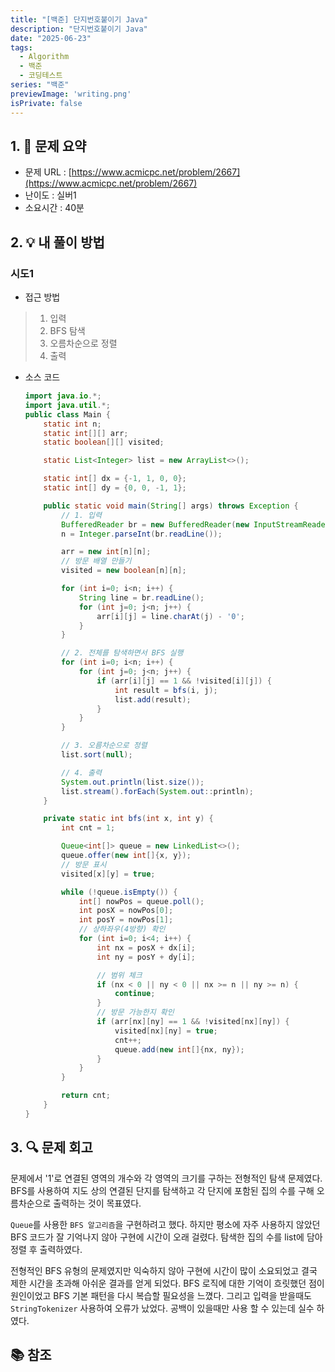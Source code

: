 ```yaml
---
title: "[백준] 단지번호붙이기 Java"
description: "단지번호붙이기 Java"
date: "2025-06-23"
tags:
  - Algorithm
  - 백준
  - 코딩테스트
series: "백준"
previewImage: 'writing.png' 
isPrivate: false
---
```


## 1. 📝 문제 요약
+ 문제 URL : [https://www.acmicpc.net/problem/2667](https://www.acmicpc.net/problem/2667)
+ 난이도 : 실버1
+ 소요시간 : 40분

## 2. 💡 내 풀이 방법
### 시도1
+ 접근 방법
> 1. 입력
> 2. BFS 탐색
> 3. 오름차순으로 정렬
> 4. 출력

+ 소스 코드
    ```java
    import java.io.*;
    import java.util.*;
    public class Main {
        static int n;
        static int[][] arr;
        static boolean[][] visited; 

        static List<Integer> list = new ArrayList<>();

        static int[] dx = {-1, 1, 0, 0};
        static int[] dy = {0, 0, -1, 1};

        public static void main(String[] args) throws Exception {
            // 1. 입력
            BufferedReader br = new BufferedReader(new InputStreamReader(System.in));
            n = Integer.parseInt(br.readLine());

            arr = new int[n][n];
            // 방문 배열 만들기
            visited = new boolean[n][n];

            for (int i=0; i<n; i++) {
                String line = br.readLine();
                for (int j=0; j<n; j++) {
                    arr[i][j] = line.charAt(j) - '0';
                }
            }

            // 2. 전체를 탐색하면서 BFS 실행
            for (int i=0; i<n; i++) {
                for (int j=0; j<n; j++) {
                    if (arr[i][j] == 1 && !visited[i][j]) {
                        int result = bfs(i, j);
                        list.add(result);
                    }
                }
            }

            // 3. 오름차순으로 정렬
            list.sort(null);

            // 4. 출력
            System.out.println(list.size());
            list.stream().forEach(System.out::println);
        }

        private static int bfs(int x, int y) {
            int cnt = 1;

            Queue<int[]> queue = new LinkedList<>();
            queue.offer(new int[]{x, y});
            // 방문 표시
            visited[x][y] = true;

            while (!queue.isEmpty()) {
                int[] nowPos = queue.poll();
                int posX = nowPos[0];
                int posY = nowPos[1];
                // 상하좌우(4방향) 확인
                for (int i=0; i<4; i++) {
                    int nx = posX + dx[i];
                    int ny = posY + dy[i];

                    // 범위 체크
                    if (nx < 0 || ny < 0 || nx >= n || ny >= n) {
                        continue;
                    }
                    // 방문 가능한지 확인
                    if (arr[nx][ny] == 1 && !visited[nx][ny]) {
                        visited[nx][ny] = true;
                        cnt++;
                        queue.add(new int[]{nx, ny});
                    }
                }
            }

            return cnt;
        }
    }

    ```
## 3. 🔍 문제 회고
문제에서 '1'로 연결된 영역의 개수와 각 영역의 크기를 구하는 전형적인 탐색 문제였다. BFS를 사용하여 지도 상의 연결된 단지를 탐색하고 각 단지에 포함된 집의 수를 구해 오름차순으로 출력하는 것이 목표였다.

`Queue`를 사용한 `BFS 알고리즘`을 구현하려고 했다. 하지만 평소에 자주 사용하지 않았던 BFS 코드가 잘 기억나지 않아 구현에 시간이 오래 걸렸다. 탐색한 집의 수를 list에 담아 정렬 후 출력하였다.

전형적인 BFS 유형의 문제였지만 익숙하지 않아 구현에 시간이 많이 소요되었고 결국 제한 시간을 초과해 아쉬운 결과를 얻게 되었다. BFS 로직에 대한 기억이 흐릿했던 점이 원인이었고 BFS 기본 패턴을 다시 복습할 필요성을 느꼈다. 그리고 입력을 받을때도 `StringTokenizer` 사용하여 오류가 났었다. 공백이 있을때만 사용 할 수 있는데 실수 하였다.

## 📚 참조